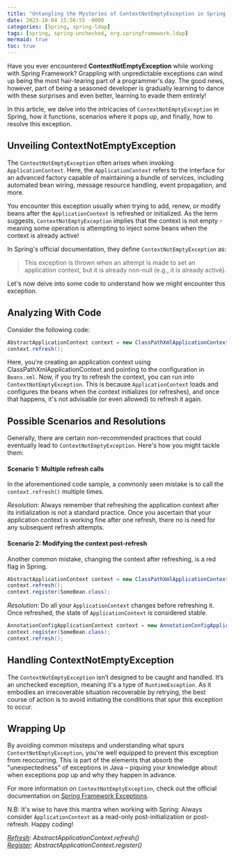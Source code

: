 ```yaml
---
title: "Untangling the Mysteries of ContextNotEmptyException in Spring Framework "
date: 2023-10-04 15:56:55 -0000
categories: [Spring, spring-ldap]
tags: [spring, spring-unchecked, org.springframework.ldap]
mermaid: true
toc: true
---
```



Have you ever encountered **ContextNotEmptyException** while working with Spring Framework? Grappling with unpredictable exceptions can wind up being the most hair-tearing part of a programmer's day. The good news, however, part of being a seasoned developer is gradually learning to dance with these surprises and even better, learning to evade them entirely! 

In this article, we delve into the intricacies of `ContextNotEmptyException` in Spring, how it functions, scenarios where it pops up, and finally, how to resolve this exception. 

## Unveiling ContextNotEmptyException

The `ContextNotEmptyException` often arises when invoking `ApplicationContext`. Here, the `ApplicationContext` refers to the interface for an advanced factory capable of maintaining a bundle of services, including automated bean wiring, message resource handling, event propagation, and more.

You encounter this exception usually when trying to add, renew, or modify beans after the `ApplicationContext` is refreshed or initialized. As the term suggests, `ContextNotEmptyException` implies that the context is not empty - meaning some operation is attempting to inject some beans when the context is already active!

In Spring's official documentation, they define `ContextNotEmptyException` as: 

> This exception is thrown when an attempt is made to set an application context, but it is already non-null (e.g., it is already active).

Let's now delve into some code to understand how we might encounter this exception.

## Analyzing With Code

Consider the following code:

```java
AbstractApplicationContext context = new ClassPathXmlApplicationContext("Beans.xml");
context.refresh();
```
Here, you're creating an application context using ClassPathXmlApplicationContext and pointing to the configuration in `Beans.xml`. Now, if you try to refresh the context, you can run into `ContextNotEmptyException`. This is because `ApplicationContext` loads and configures the beans when the context initializes (or refreshes), and once that happens, it's not advisable (or even allowed) to refresh it again.

## Possible Scenarios and Resolutions

Generally, there are certain non-recommended practices that could eventually lead to `ContextNotEmptyException`. Here's how you might tackle them:

#### Scenario 1: Multiple refresh calls
In the aforementioned code sample, a commonly seen mistake is to call the `context.refresh()` multiple times. 

*Resolution*: Always remember that refreshing the application context after its initialization is not a standard practice. Once you ascertain that your application context is working fine after one refresh, there no is need for any subsequent refresh attempts.

#### Scenario 2: Modifying the context post-refresh
Another common mistake, changing the context after refreshing, is a red flag in Spring.

```java
AbstractApplicationContext context = new ClassPathXmlApplicationContext("Beans.xml");
context.refresh();
context.register(SomeBean.class);
```

*Resolution*: Do all your `ApplicationContext` changes before refreshing it. Once refreshed, the state of `ApplicationContext` is considered stable. 

```java
AnnotationConfigApplicationContext context = new AnnotationConfigApplicationContext();
context.register(SomeBean.class);
context.refresh();
```

## Handling ContextNotEmptyException

The `ContextNotEmptyException` isn’t designed to be caught and handled. It’s an unchecked exception, meaning it's a type of `RuntimeException`. As it embodies an irrecoverable situation recoverable by retrying, the best course of action is to avoid initiating the conditions that spur this exception to occur.

## Wrapping Up

By avoiding common missteps and understanding what spurs `ContextNotEmptyException`, you're well equipped to prevent this exception from reoccurring. This is part of the elements that absorb the "unexpectedness" of exceptions in Java – piquing your knowledge about when exceptions pop up and why they happen in advance. 

For more information on `ContextNotEmptyException`, check out the official documentation on [Spring Framework Exceptions](https://docs.spring.io/spring-framework/docs/current/javadoc-api/org/springframework/context/ContextNotEmptyException.html).

N.B: It's wise to have this mantra when working with Spring: Always consider `ApplicationContext` as a read-only post-initialization or post-refresh. Happy coding!

*[Refresh](https://docs.spring.io/spring-framework/docs/current/javadoc-api/org/springframework/context/support/AbstractApplicationContext.html#refresh--): AbstractApplicationContext.refresh()*  
*[Register](https://docs.spring.io/spring-framework/docs/current/javadoc-api/org/springframework/context/support/AbstractApplicationContext.html#register-org.springframework.beans.factory.config.BeanDefinition-): AbstractApplicationContext.register()*